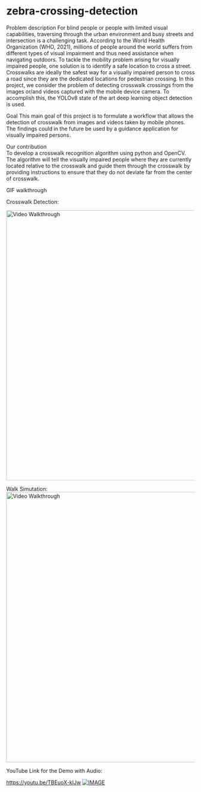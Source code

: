 # zebra-crossing-detection

Problem description 
For blind people or people with limited visual capabilities, traversing through the urban environment and busy streets and intersection is a challenging task. According to the World Health Organization (WHO, 2021), millions of people around the world suffers from different types of visual impairment and thus need assistance when navigating outdoors. To tackle the mobility problem arising for visually impaired people, one solution is to identify a safe location to cross a street. Crosswalks are ideally the safest way for a visually impaired person to cross a road since they are the dedicated locations for pedestrian crossing. In this project, we consider the problem of detecting crosswalk crossings from the images or/and videos captured with the mobile device camera. To accomplish this, the YOLOv8 state of the art deep learning object detection is used.


Goal 
This main goal of this project is to formulate a workflow that allows the detection of crosswalk from images and videos taken by mobile phones. The findings could in the future be used by a guidance application for visually impaired persons. 
 
 
Our contribution   
To develop a crosswalk recognition algorithm using python and OpenCV. The algorithm will tell the visually impaired people where they are currently located relative to the crosswalk and guide them through the crosswalk by providing instructions to ensure that they do not deviate far from the center of crosswalk.  

GIF walkthrough

Crosswalk Detection:

<img src='object008.gif' title='Video Walkthrough' width='720px' alt='Video Walkthrough' />

Walk Simutation:
<img src='object010.gif' title='Video Walkthrough' width='720px' alt='Video Walkthrough' />

YouTube Link for the Demo with Audio:

https://youtu.be/TBEuoX-klJw
[![IMAGE](https://img.youtube.com/vi/TBEuoX-klJw/0.jpg)](https://www.youtube.com/watch?v=TBEuoX-klJw)

